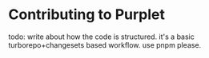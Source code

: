 # Contributing to Purplet

todo: write about how the code is structured. it's a basic turborepo+changesets based workflow. use pnpm please.
